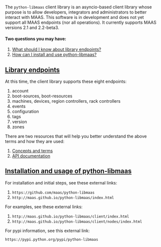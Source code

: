 The `python-libmaas` client library is an asyncio-based client library whose purpose is to allow developers, integrators and administrators to better interact with MAAS.  This software is in development and does not yet support all MAAS endpoints (nor all operations). It currently supports MAAS versions 2.1 and 2.2-beta3.

#### Two questions you may have:

1. [What should I know about library endpoints?](#heading--library-endpoints)
2. [How can I install and use  python-libmaas?](#heading--installation-and-usage-of-python-libmaas)

<a href="#heading--library-endpoints"><h2 id="heading--library-endpoints">Library endpoints</h2></a>

At this time, the client library supports these eight endpoints:

1.   account
2.   boot-sources, boot-resources
3.   machines, devices, region controllers, rack controllers
4.   events
5.   configuration
6.   tags
7.   version
8.   zones

There are two resources that will help you better understand the above terms and how they are used:

1.   [Concepts and terms](/t/maas-concepts-and-terms-reference/5416)
2.   [API documentation](https://maas.io/docs/api)

<a href="#heading--installation-and-usage-of-python-libmaas"><h2 id="heading--installation-and-usage-of-python-libmaas">Installation and usage of python-libmaas</h2></a>

For installation and initial steps, see these external links:

1.   `https://github.com/maas/python-libmaas`
2.   `http://maas.github.io/python-libmaas/index.html`

For examples, see these external links:

1.   `http://maas.github.io/python-libmaas/client/index.html`
2.   `http://maas.github.io/python-libmaas/client/nodes/index.html`

For pypi information, see this external link:

`https://pypi.python.org/pypi/python-libmaas`